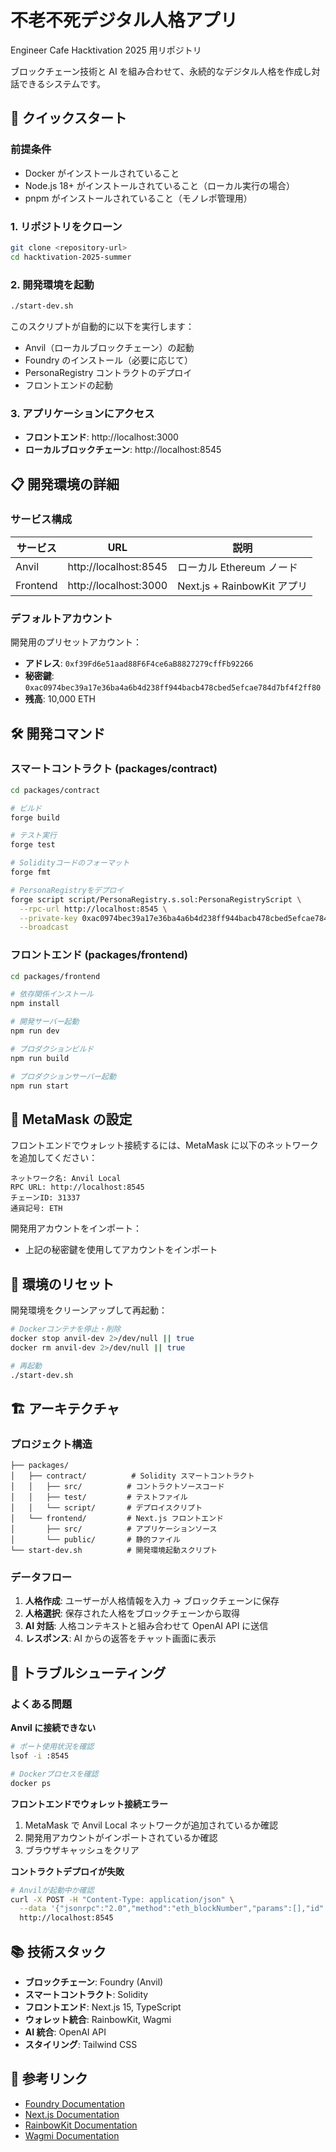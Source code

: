 # 不老不死デジタル人格アプリ

Engineer Cafe Hacktivation 2025 用リポジトリ

ブロックチェーン技術と AI を組み合わせて、永続的なデジタル人格を作成し対話できるシステムです。

## 🚀 クイックスタート

### 前提条件

- Docker がインストールされていること
- Node.js 18+ がインストールされていること（ローカル実行の場合）
- pnpm がインストールされていること（モノレポ管理用）

### 1. リポジトリをクローン

```bash
git clone <repository-url>
cd hacktivation-2025-summer
```

### 2. 開発環境を起動

```bash
./start-dev.sh
```

このスクリプトが自動的に以下を実行します：

- Anvil（ローカルブロックチェーン）の起動
- Foundry のインストール（必要に応じて）
- PersonaRegistry コントラクトのデプロイ
- フロントエンドの起動

### 3. アプリケーションにアクセス

- **フロントエンド**: http://localhost:3000
- **ローカルブロックチェーン**: http://localhost:8545

## 📋 開発環境の詳細

### サービス構成

| サービス | URL                   | 説明                        |
| -------- | --------------------- | --------------------------- |
| Anvil    | http://localhost:8545 | ローカル Ethereum ノード    |
| Frontend | http://localhost:3000 | Next.js + RainbowKit アプリ |

### デフォルトアカウント

開発用のプリセットアカウント：

- **アドレス**: `0xf39Fd6e51aad88F6F4ce6aB8827279cffFb92266`
- **秘密鍵**: `0xac0974bec39a17e36ba4a6b4d238ff944bacb478cbed5efcae784d7bf4f2ff80`
- **残高**: 10,000 ETH

## 🛠️ 開発コマンド

### スマートコントラクト (packages/contract)

```bash
cd packages/contract

# ビルド
forge build

# テスト実行
forge test

# Solidityコードのフォーマット
forge fmt

# PersonaRegistryをデプロイ
forge script script/PersonaRegistry.s.sol:PersonaRegistryScript \
  --rpc-url http://localhost:8545 \
  --private-key 0xac0974bec39a17e36ba4a6b4d238ff944bacb478cbed5efcae784d7bf4f2ff80 \
  --broadcast
```

### フロントエンド (packages/frontend)

```bash
cd packages/frontend

# 依存関係インストール
npm install

# 開発サーバー起動
npm run dev

# プロダクションビルド
npm run build

# プロダクションサーバー起動
npm run start
```

## 🔗 MetaMask の設定

フロントエンドでウォレット接続するには、MetaMask に以下のネットワークを追加してください：

```
ネットワーク名: Anvil Local
RPC URL: http://localhost:8545
チェーンID: 31337
通貨記号: ETH
```

開発用アカウントをインポート：

- 上記の秘密鍵を使用してアカウントをインポート

## 🔄 環境のリセット

開発環境をクリーンアップして再起動：

```bash
# Dockerコンテナを停止・削除
docker stop anvil-dev 2>/dev/null || true
docker rm anvil-dev 2>/dev/null || true

# 再起動
./start-dev.sh
```

## 🏗️ アーキテクチャ

### プロジェクト構造

```
├── packages/
│   ├── contract/          # Solidity スマートコントラクト
│   │   ├── src/          # コントラクトソースコード
│   │   ├── test/         # テストファイル
│   │   └── script/       # デプロイスクリプト
│   └── frontend/         # Next.js フロントエンド
│       ├── src/          # アプリケーションソース
│       └── public/       # 静的ファイル
└── start-dev.sh          # 開発環境起動スクリプト
```

### データフロー

1. **人格作成**: ユーザーが人格情報を入力 → ブロックチェーンに保存
2. **人格選択**: 保存された人格をブロックチェーンから取得
3. **AI 対話**: 人格コンテキストと組み合わせて OpenAI API に送信
4. **レスポンス**: AI からの返答をチャット画面に表示

## 🐛 トラブルシューティング

### よくある問題

**Anvil に接続できない**

```bash
# ポート使用状況を確認
lsof -i :8545

# Dockerプロセスを確認
docker ps
```

**フロントエンドでウォレット接続エラー**

1. MetaMask で Anvil Local ネットワークが追加されているか確認
2. 開発用アカウントがインポートされているか確認
3. ブラウザキャッシュをクリア

**コントラクトデプロイが失敗**

```bash
# Anvilが起動中か確認
curl -X POST -H "Content-Type: application/json" \
  --data '{"jsonrpc":"2.0","method":"eth_blockNumber","params":[],"id":1}' \
  http://localhost:8545
```

## 📚 技術スタック

- **ブロックチェーン**: Foundry (Anvil)
- **スマートコントラクト**: Solidity
- **フロントエンド**: Next.js 15, TypeScript
- **ウォレット統合**: RainbowKit, Wagmi
- **AI 統合**: OpenAI API
- **スタイリング**: Tailwind CSS

## 🔗 参考リンク

- [Foundry Documentation](https://book.getfoundry.sh/)
- [Next.js Documentation](https://nextjs.org/docs)
- [RainbowKit Documentation](https://rainbowkit.com/)
- [Wagmi Documentation](https://wagmi.sh/)
